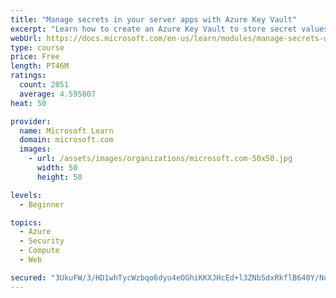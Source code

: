 ```yaml
---
title: "Manage secrets in your server apps with Azure Key Vault"
excerpt: "Learn how to create an Azure Key Vault to store secret values and how to enable secure access to the vault."
webUrl: https://docs.microsoft.com/en-us/learn/modules/manage-secrets-with-azure-key-vault/
type: course
price: Free
length: PT46M
ratings:
  count: 2051
  average: 4.595807
heat: 50

provider:
  name: Microsoft Learn
  domain: microsoft.com
  images:
    - url: /assets/images/organizations/microsoft.com-50x50.jpg
      width: 50
      height: 50

levels:
  - Beginner

topics:
  - Azure
  - Security
  - Compute
  - Web

secured: "3UkuFW/3/HD1whTycWzbqo6dyu4eOGhiKKXJHcEd+l3ZNb5dxRkflB640Y/NoLbtlh91ZleTQH3P55qcmPyBE5lqLCr+2sJW9xtayIoMEwx0Jw6mhBQQin0tWW+AKuFYhQJxxM0kqY8bnmT6hDD+nISPYMgI3MZbXkKsWYPbqf6raQnD0eubOJJNfHQ5ppHc2E5gBfdovlahqqXkOhg/Wq20ux5wSSzdbwKKk08xA/YlH05Zab3oUZCMeVbprAN47FG1cV30HXVpkJfLKM/MyiFKrhf5d11gymCZj2ksMNaHyz/xK6DRRqGqa1NDZd3b3cfgAUhDYedCLfSp18wfqPD9xeEDEz2YnJBeHOGdQoJh5O6JK9c3zjCq15+0oXCTr5sWi3ZEAnHbgXCEzTDA8IXQHtSTc4k5gU1yvYYU2xc=;EgRD+7UeiopF09HjnK0OIw=="
---
```


